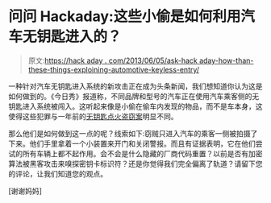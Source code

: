 # 问问 Hackaday:这些小偷是如何利用汽车无钥匙进入的？

> 原文:[https://hack aday . com/2013/06/05/ask-hack aday-how-than-these-things-exploining-automotive-keyless-entry/](https://hackaday.com/2013/06/05/ask-hackaday-how-are-these-thieves-exploiting-automotive-keyless-entry/)

一种针对汽车无钥匙进入系统的新攻击正在成为头条新闻，我们想知道你认为这是如何做到的。《今日秀》报道称，不同品牌和型号的汽车正在使用汽车乘客侧的无钥匙进入系统被闯入。这听起来像是小偷在偷车内发现的物品，而不是车本身，这使得这些犯罪与一年前的[无钥匙点火盗窃案](http://hackaday.com/2012/07/07/keyless-bmw-cars-prove-to-be-very-easy-to-steal/)明显不同。

那么他们是如何做到这一点的呢？线索如下:窃贼只进入汽车的乘客一侧被拍摄了下来。他们手里拿着一个小装置来开门和关闭警报。而且有证据表明，它在他们尝试的所有车辆上都不起作用。会不会是什么隐藏的厂商代码重置？以前是否有加密算法被黑客攻击来嗅探密钥卡标识符？还是你觉得我们完全偏离了轨道？请留下您的评论，让我们知道您的观点。

[谢谢妈妈]